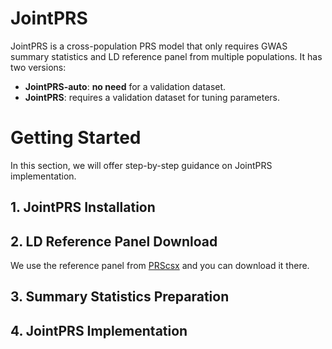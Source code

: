 # JointPRS
JointPRS is a cross-population PRS model that only requires GWAS summary statistics and LD reference panel from multiple populations. It has two versions: 
- **JointPRS-auto**: **no need** for a validation dataset.
- **JointPRS**: requires a validation dataset for tuning parameters. 

# Getting Started
In this section, we will offer step-by-step guidance on JointPRS implementation.

## 1. JointPRS Installation

## 2. LD Reference Panel Download
We use the reference panel from [PRScsx](https://github.com/getian107/PRScsx#getting-started) and you can download it there.

## 3. Summary Statistics Preparation

## 4. JointPRS Implementation
